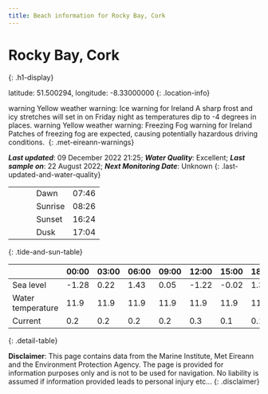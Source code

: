 ```yaml
---
title: Beach information for Rocky Bay, Cork
---
```

# Rocky Bay, Cork 
{: .h1-display}

latitude: 51.500294, longitude: -8.33000000
{: .location-info}

<span class="material-icons yellow-warning">warning</span>&nbsp;Yellow weather warning: Ice warning for Ireland A sharp frost and icy stretches will set in on Friday night as temperatures dip to -4 degrees in places.&nbsp;<span class="material-icons yellow-warning">warning</span>&nbsp;Yellow weather warning: Freezing Fog warning for Ireland Patches of freezing fog are expected, causing potentially hazardous driving conditions.&nbsp;
{: .met-eireann-warnings}

___Last updated___: 09 December 2022 21:25; ___Water Quality___: Excellent;
___Last sample on___: 22 August 2022; ___Next Monitoring Date___: Unknown
{: .last-updated-and-water-quality}

|   |   |   |   |   |
|---|---|---|---|---|
|   |   |   | Dawn  | 07:46 |
|   |   |   | Sunrise  | 08:26 |
|   |   |   | Sunset  | 16:24 |
|   |   |   | Dusk  | 17:04 |
{: .tide-and-sun-table}

<div></div>

| | 00:00 | 03:00 | 06:00 | 09:00 | 12:00 | 15:00 | 18:00 | 21:00 |
|---|---|---|---|---|---|---|---|---|
| Sea level | -1.28 | 0.22 | 1.43 | 0.05| -1.22 | -0.02 | 1.34 | 0.16 |
| Water temperature | 11.9 | 11.9 | 11.9 | 11.9 | 11.9 | 11.9 | 11.9 | 11.9 |
| Current | 0.2 | 0.2 | 0.2 | 0.2 | 0.3| 0.1 | 0.1 | 0.2 |
{: .detail-table}

__Disclaimer__: This page contains data from the Marine Institute,
Met Eireann and the Environment Protection Agency. The page is provided for
information purposes only and is not to be used for navigation. No liability
is assumed if information provided leads to personal injury etc...
{: .disclaimer}